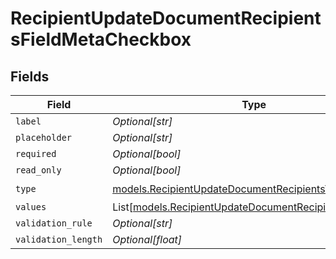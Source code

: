 # RecipientUpdateDocumentRecipientsFieldMetaCheckbox


## Fields

| Field                                                                                                              | Type                                                                                                               | Required                                                                                                           | Description                                                                                                        |
| ------------------------------------------------------------------------------------------------------------------ | ------------------------------------------------------------------------------------------------------------------ | ------------------------------------------------------------------------------------------------------------------ | ------------------------------------------------------------------------------------------------------------------ |
| `label`                                                                                                            | *Optional[str]*                                                                                                    | :heavy_minus_sign:                                                                                                 | N/A                                                                                                                |
| `placeholder`                                                                                                      | *Optional[str]*                                                                                                    | :heavy_minus_sign:                                                                                                 | N/A                                                                                                                |
| `required`                                                                                                         | *Optional[bool]*                                                                                                   | :heavy_minus_sign:                                                                                                 | N/A                                                                                                                |
| `read_only`                                                                                                        | *Optional[bool]*                                                                                                   | :heavy_minus_sign:                                                                                                 | N/A                                                                                                                |
| `type`                                                                                                             | [models.RecipientUpdateDocumentRecipientsTypeCheckbox](../models/recipientupdatedocumentrecipientstypecheckbox.md) | :heavy_check_mark:                                                                                                 | N/A                                                                                                                |
| `values`                                                                                                           | List[[models.RecipientUpdateDocumentRecipientsValue2](../models/recipientupdatedocumentrecipientsvalue2.md)]       | :heavy_minus_sign:                                                                                                 | N/A                                                                                                                |
| `validation_rule`                                                                                                  | *Optional[str]*                                                                                                    | :heavy_minus_sign:                                                                                                 | N/A                                                                                                                |
| `validation_length`                                                                                                | *Optional[float]*                                                                                                  | :heavy_minus_sign:                                                                                                 | N/A                                                                                                                |
